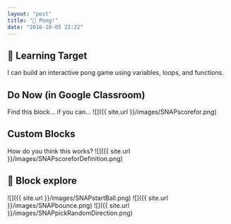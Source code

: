 ```yaml
---
layout: "post"
title: "🏓 Pong!"
date: "2016-10-05 22:22"
---
```


## 🎯 Learning Target
I can build an interactive pong game using variables, loops, and functions.

## Do Now (in Google Classroom)
Find this block… if you can...
![]({{ site.url }}/images/SNAPscorefor.png)

## Custom Blocks
How do you think this works?
![]({{ site.url }}/images/SNAPscoreforDefinition.png)

## 🔄 Block explore
![]({{ site.url }}/images/SNAPstartBall.png)
![]({{ site.url }}/images/SNAPbounce.png)
![]({{ site.url }}/images/SNAPpickRandomDirection.png)
